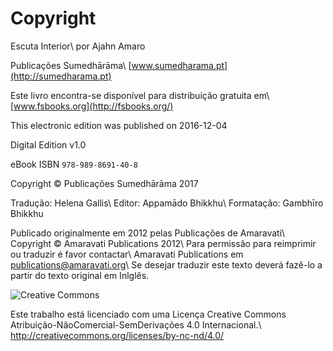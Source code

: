 # Copyright

Escuta Interior\\
por Ajahn Amaro

Publicações Sumedhārāma\\
[www.sumedharama.pt](http://sumedharama.pt)

Este livro encontra-se disponível para distribuição gratuita em\\
[www.fsbooks.org](http://fsbooks.org/)

This electronic edition was published on 2016-12-04

Digital Edition v1.0

eBook ISBN `978-989-8691-40-8`

Copyright © Publicações Sumedhārāma 2017

Tradução: Helena Gallis\\
Editor: Appamādo Bhikkhu\\
Formatação: Gambhīro Bhikkhu

Publicado originalmente em 2012 pelas Publicações de Amaravati\\
Copyright © Amaravati Publications 2012\\
Para permissão para reimprimir ou traduzir é favor contactar\\
Amaravati Publications em publications@amaravati.org\\
Se desejar traduzir este texto deverá fazê-lo a partir do texto original
em Inlglês.

![Creative Commons](../Images/CCLogo.jpg)

Este trabalho está licenciado com uma Licença Creative Commons
Atribuição-NãoComercial-SemDerivações 4.0 Internacional.\\
<http://creativecommons.org/licenses/by-nc-nd/4.0/>

